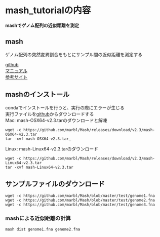 # mash_tutorialの内容
**mashでゲノム配列の近似距離を測定**  

## mash
ゲノム配列の突然変異割合をもとにサンプル間の近似距離を測定する  

[github](https://github.com/marbl/Mash)  
[マニュアル](https://mash.readthedocs.io/en/latest/)  
[参考サイト](https://kazumaxneo.hatenablog.com/entry/2018/05/11/180244)  

## mashのインストール
condaでインストールを行うと、実行の際にエラーが生じる  
実行ファイルを[github](https://github.com/marbl/Mash/releases)からダウンロードする  
Mac: mash-OSX64-v2.3.tarのダウンロードと解凍
```
wget -c https://github.com/marbl/Mash/releases/download/v2.3/mash-OSX64-v2.3.tar
tar -xvf mash-OSX64-v2.3.tar_
```
Linux: mash-Linux64-v2.3.tarのダウンロード
```
wget -c https://github.com/marbl/Mash/releases/download/v2.3/mash-Linux64-v2.3.tar
tar -xvf mash-Linux64-v2.3.tar
```

## サンプルファイルのダウンロード
```
wget -c https://github.com/marbl/Mash/blob/master/test/genome1.fna
wget -c https://github.com/marbl/Mash/blob/master/test/genome2.fna
wget -c https://github.com/marbl/Mash/blob/master/test/genome3.fna
```

### mashによる近似距離の計算
```
mash dist genome1.fna genome2.fna
```
